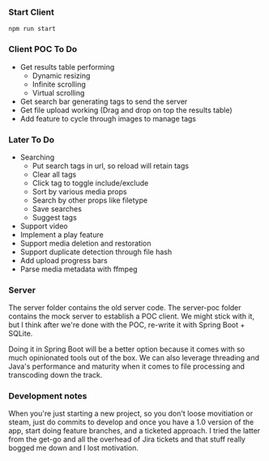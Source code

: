 ### Start Client
`npm run start`

### Client POC To Do
- Get results table performing
  - Dynamic resizing
  - Infinite scrolling
  - Virtual scrolling
- Get search bar generating tags to send the server
- Get file upload working (Drag and drop on top the results table)
- Add feature to cycle through images to manage tags

### Later To Do
- Searching
  - Put search tags in url, so reload will retain tags
  - Clear all tags
  - Click tag to toggle include/exclude
  - Sort by various media props
  - Search by other props like filetype
  - Save searches
  - Suggest tags
- Support video
- Implement a play feature
- Support media deletion and restoration
- Support duplicate detection through file hash
- Add upload progress bars
- Parse media metadata with ffmpeg


### Server
The server folder contains the old server code. The server-poc folder contains the mock server to establish a POC client. We might stick with it, but I think after we're done with the POC, re-write it with Spring Boot + SQLite.

Doing it in Spring Boot will be a better option because it comes with so much opinionated tools out of the box. We can also leverage threading and Java's performance and maturity when it comes to file processing and transcoding down the track.


### Development notes
When you're just starting a new project, so you don't loose movitiation or steam, just do commits to develop and once you have a 1.0 version of the app, start doing feature branches, and a ticketed approach. I tried the latter from the get-go and all the overhead of Jira tickets and that stuff really bogged me down and I lost motivation.
